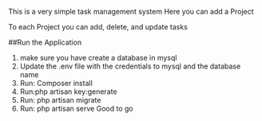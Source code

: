 This is a very simple task management system
Here you can add a Project

To each Project you can add, delete, and update tasks 

##Run the Application 

1. make sure you have create a database in mysql
2. Update the .env file with the credentials to mysql and the database name
3. Run: Composer install 
4. Run:php artisan key:generate 
5. Run: php artisan migrate
6. Run: php artisan serve
Good to go